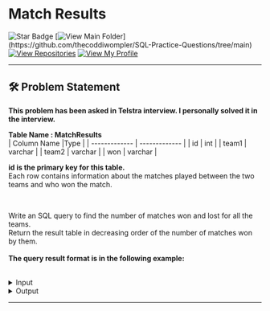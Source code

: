 # Match Results
![Star Badge](https://img.shields.io/static/v1?label=%F0%9F%8C%9F&message=If%20Useful&style=style=flat&color=BC4E99)
[![View Main Folder](https://img.shields.io/badge/View-Main_Folder-971901?)](https://github.com/thecoddiwompler/SQL-Practice-Questions/tree/main)
[![View Repositories](https://img.shields.io/badge/View-My_Repositories-blue?logo=GitHub)](https://github.com/thecoddiwompler?tab=repositories)
[![View My Profile](https://img.shields.io/badge/View-My_Profile-green?logo=GitHub)](https://github.com/thecoddiwompler)

---

## 🛠️ Problem Statement

<b>This problem has been asked in Telstra interview. I personally solved it in the interview.</b>

  <b>Table Name : MatchResults</b>
</br>
|  Column Name  |Type |
| ------------- | ------------- |
| id  | int  |
| team1  | varchar  |
| team2  | varchar  |
| won  | varchar  |

<b> id is the primary key for this table. </b><br/>
Each row contains information about the matches played between the two teams and who won the match.
<br/>

<br/>

Write an SQL query to find the number of matches won and lost for all the teams.
</br>
Return the result table in decreasing order of the number of matches won by them.
</br>
</br>
<b>The query result format is in the following example:  </b>
</br>
</br>

 <details>
<summary>
Input
</summary>

<b>Table Name : MatchResults</b>

| id  | team1  |  team2 | won |
| --- | ------ | ------ | --- |
| 1    | India         | Australia     | India        |
| 2    | Australia     | England       | Australia    |
| 3    | England       | India         | India        |
| 4    | South Africa  | Australia     | Australia    |
| 5    | England       | South Africa  | South Africa |
| 6    | India         | South Africa  | India        |
| 7    | Sri Lanka     | India         | India        |
| 8    | Australia     | Sri Lanka     | Australia    |
| 9    | Sri Lanka     | England       | Sri Lanka    |
| 10   | South Africa  | Sri Lanka     | South Africa |

</details>

<details>
<summary>
Output
</summary>

| Team          | Played | Won | Lost |
|---------------|--------|-----|------|
| India         | 4      | 4   | 0    |
| Australia     | 4      | 3   | 1    |
| South Africa  | 4      | 2   | 2    |
| Sri Lanka     | 4      | 1   | 3    |
| England       | 4      | 0   | 4    |

</details>

---
